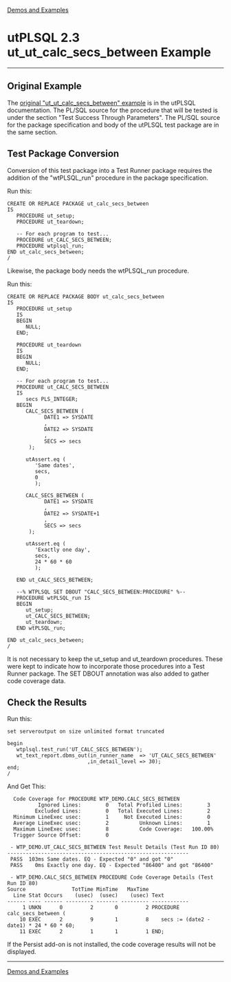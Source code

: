 [Demos and Examples](README.md)

# utPLSQL 2.3 ut_ut_calc_secs_between Example

---

## Original Example

The [original "ut_ut_calc_secs_between" example](https://utplsql.org/utPLSQL/v2.3.1/testproc.html) is in the utPLSQL documentation.  The PL/SQL source for the procedure that will be tested is under the section "Test Success Through Parameters".  The PL/SQL source for the package specification and body of the utPLSQL test package are in the same section.

## Test Package Conversion

Conversion of this test package into a Test Runner package requires the addition of the "wtPLSQL_run" procedure in the package specification.

Run this:

```
CREATE OR REPLACE PACKAGE ut_calc_secs_between
IS
   PROCEDURE ut_setup;
   PROCEDURE ut_teardown;

   -- For each program to test...
   PROCEDURE ut_CALC_SECS_BETWEEN;
   PROCEDURE wtplsql_run;
END ut_calc_secs_between;
/
```

Likewise, the package body needs the wtPLSQL_run procedure.

Run this:

```
CREATE OR REPLACE PACKAGE BODY ut_calc_secs_between
IS
   PROCEDURE ut_setup
   IS
   BEGIN
      NULL;
   END;

   PROCEDURE ut_teardown
   IS
   BEGIN
      NULL;
   END;

   -- For each program to test...
   PROCEDURE ut_CALC_SECS_BETWEEN 
   IS
      secs PLS_INTEGER;
   BEGIN
      CALC_SECS_BETWEEN (
            DATE1 => SYSDATE
            ,
            DATE2 => SYSDATE
            ,
            SECS => secs
       );
   
      utAssert.eq (
         'Same dates',
         secs, 
         0
         );
         
      CALC_SECS_BETWEEN (
            DATE1 => SYSDATE
            ,
            DATE2 => SYSDATE+1
            ,
            SECS => secs
       );
   
      utAssert.eq (
         'Exactly one day',
         secs, 
         24 * 60 * 60
         );
         
   END ut_CALC_SECS_BETWEEN;

   --% WTPLSQL SET DBOUT "CALC_SECS_BETWEEN:PROCEDURE" %--
   PROCEDURE wtPLSQL_run IS
   BEGIN
      ut_setup;
      ut_CALC_SECS_BETWEEN;
      ut_teardown;
   END wtPLSQL_run;

END ut_calc_secs_between;
/
```

It is not necessary to keep the ut_setup and ut_teardown procedures.  These were kept to indicate how to incorporate those procedures into a Test Runner package.  The SET DBOUT annotation was also added to gather code coverage data.


## Check the Results

Run this:

```
set serveroutput on size unlimited format truncated

begin
   wtplsql.test_run('UT_CALC_SECS_BETWEEN');
   wt_text_report.dbms_out(in_runner_name  => 'UT_CALC_SECS_BETWEEN'
                          ,in_detail_level => 30);
end;
/
```

And Get This:

```
  Code Coverage for PROCEDURE WTP_DEMO.CALC_SECS_BETWEEN
          Ignored Lines:        0   Total Profiled Lines:        3
         Excluded Lines:        0   Total Executed Lines:        2
  Minimum LineExec usec:        1     Not Executed Lines:        0
  Average LineExec usec:        2          Unknown Lines:        1
  Maximum LineExec usec:        8          Code Coverage:   100.00%
  Trigger Source Offset:        0

 - WTP_DEMO.UT_CALC_SECS_BETWEEN Test Result Details (Test Run ID 80)
-----------------------------------------------------------
 PASS  103ms Same dates. EQ - Expected "0" and got "0"
 PASS    0ms Exactly one day. EQ - Expected "86400" and got "86400"

 - WTP_DEMO.CALC_SECS_BETWEEN PROCEDURE Code Coverage Details (Test Run ID 80)
Source               TotTime MinTime   MaxTime     
  Line Stat Occurs    (usec)  (usec)    (usec) Text
------ ---- ------ --------- ------- --------- ------------
     1 UNKN      0         2       0         2 PROCEDURE calc_secs_between (
    10 EXEC      2         9       1         8    secs := (date2 - date1) * 24 * 60 * 60;
    11 EXEC      2         1       1         1 END;
```

If the Persist add-on is not installed, the code coverage results will not be displayed.

---
[Demos and Examples](README.md)

